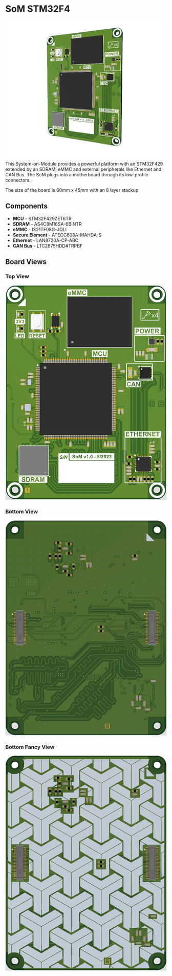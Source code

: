 # SoM STM32F4

![BoardView](SoM-STM32F4/Docs/View.png)

This System-on-Module provides a powerful platform with an STM32F429 extended by an SDRAM, eMMC and external peripherals like Ethernet and CAN Bus. 
The SoM plugs into a motherboard through its low-profile connectors.

The size of the board is 60mm x 45mm with an 8 layer stackup. 

## Components
- **MCU** - STM32F429ZET6TR
- **SDRAM** - AS4C8M16SA-6BINTR
- **eMMC** - IS21TF08G-JQLI
- **Secure Element** - ATECC608A-MAHDA-S
- **Ethernet** - LAN8720A-CP-ABC
- **CAN Bus** - LTC2875HDD#TRPBF

## Board Views
### Top View
![Top](SoM-STM32F4/Docs/Top.png)
### Bottom View
![Bottom](SoM-STM32F4/Docs/Bottom1.png)
### Bottom Fancy View
![Bottom](SoM-STM32F4/Docs/Bottom.png)